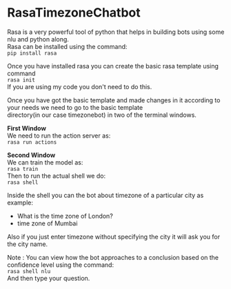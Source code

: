 # RasaTimezoneChatbot
Rasa is a very powerful tool of python that helps in building bots using some nlu and python along.<br>
Rasa can be installed using the command:<br>
```pip install rasa```<br>

Once you have installed rasa you can create the basic rasa template using command<br>
```rasa init```<br>
If you are using my code you don't need to do this.<br>

Once you have got the basic template and made changes in it according to your needs we need to go to the basic template <br>
directory(in our case timezonebot) in two of the terminal windows.<br>

<b>First Window</b><br>
We need to run the action server as:<br>
```rasa run actions```<br>

<b>Second Window</b><br>
We can train the model as:<br>
```rasa train```<br>
Then to run the actual shell we do:<br>
```rasa shell```<br>

Inside the shell you can the bot about timezone of a particular city as example:<br>
* What is the time zone of London?<br>
* time zone of Mumbai<br>

Also if you just enter timezone without specifying the city it will ask you for the city name.<br>

Note : You can view how the bot approaches to a conclusion based on the confidence level using the command:<br>
```rasa shell nlu```<br>
And then type your question.
